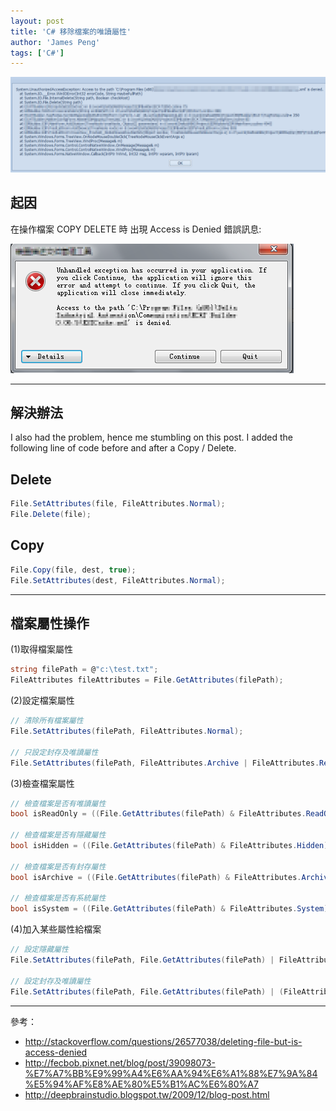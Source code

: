 ```yaml
---
layout: post
title: 'C# 移除檔案的唯讀屬性'
author: 'James Peng'
tags: ['C#']
---
```


![](..\images\2016-05-09-CSharp_SetAttributes\8SV9TS6.png)

##  起因  ##

在操作檔案 COPY DELETE 時 出現 Access is Denied 錯誤訊息: 

![](..\images\2016-05-09-CSharp_SetAttributes\AdnNoiU.png)

----------


## 解決辦法 ##

I also had the problem, hence me stumbling on this post. I added the following line of code before and after a Copy / Delete.

## Delete ##

~~~csharp
File.SetAttributes(file, FileAttributes.Normal);
File.Delete(file);
~~~


## Copy ##

~~~csharp
File.Copy(file, dest, true);
File.SetAttributes(dest, FileAttributes.Normal);
~~~


----------

## 檔案屬性操作 ##

(1)取得檔案屬性

~~~csharp
string filePath = @"c:\test.txt"; 
FileAttributes fileAttributes = File.GetAttributes(filePath);
~~~


(2)設定檔案屬性

~~~csharp
// 清除所有檔案屬性
File.SetAttributes(filePath, FileAttributes.Normal);

// 只設定封存及唯讀屬性
File.SetAttributes(filePath, FileAttributes.Archive | FileAttributes.ReadOnly);
~~~


(3)檢查檔案屬性

~~~csharp
// 檢查檔案是否有唯讀屬性
bool isReadOnly = ((File.GetAttributes(filePath) & FileAttributes.ReadOnly) == FileAttributes.ReadOnly);

// 檢查檔案是否有隱藏屬性
bool isHidden = ((File.GetAttributes(filePath) & FileAttributes.Hidden) == FileAttributes.Hidden);

// 檢查檔案是否有封存屬性
bool isArchive = ((File.GetAttributes(filePath) & FileAttributes.Archive) == FileAttributes.Archive);

// 檢查檔案是否有系統屬性
bool isSystem = ((File.GetAttributes(filePath) & FileAttributes.System) == FileAttributes.System);
~~~



(4)加入某些屬性給檔案

~~~csharp
// 設定隱藏屬性   
File.SetAttributes(filePath, File.GetAttributes(filePath) | FileAttributes.Hidden);

// 設定封存及唯讀屬性  
File.SetAttributes(filePath, File.GetAttributes(filePath) | (FileAttributes.Archive | FileAttributes.ReadOnly));
~~~

----------

參考：

- http://stackoverflow.com/questions/26577038/deleting-file-but-is-access-denied
- http://fecbob.pixnet.net/blog/post/39098073-%E7%A7%BB%E9%99%A4%E6%AA%94%E6%A1%88%E7%9A%84%E5%94%AF%E8%AE%80%E5%B1%AC%E6%80%A7
- http://deepbrainstudio.blogspot.tw/2009/12/blog-post.html
